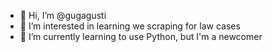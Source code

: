 - 👋 Hi, I’m @gugagusti
- 👀 I’m interested in learning we scraping for law cases
- 🌱 I’m currently learning to use Python, but I'm a newcomer

<!---
gugagusti/gugagusti is a ✨ special ✨ repository because its `README.md` (this file) appears on your GitHub profile.
You can click the Preview link to take a look at your changes.
--->
